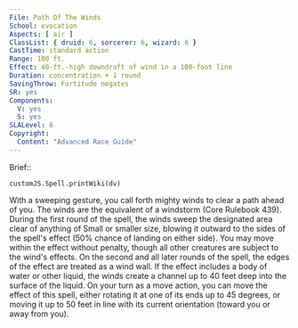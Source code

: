 ```yaml
---
File: Path Of The Winds
School: evocation
Aspects: [ air ]
ClassList: { druid: 6, sorcerer: 6, wizard: 6 }
CastTime: standard action
Range: 100 ft.
Effect: 40-ft.-high downdraft of wind in a 100-foot line
Duration: concentration + 1 round
SavingThrow: Fortitude negates
SR: yes
Components:
  V: yes
  S: yes
SLALevel: 6
Copyright:
  Content: "Advanced Race Guide"
---
```

Brief:: 

```dataviewjs
customJS.Spell.printWiki(dv)
```

With a sweeping gesture, you call forth mighty winds to clear a path ahead of you. The winds are the equivalent of a windstorm (Core Rulebook 439). During the first round of the spell, the winds sweep the designated area clear of anything  of Small or smaller size, blowing it outward to the sides of the spell's effect (50% chance of landing on either side). You may move within the effect without penalty, though all other creatures are subject to the wind's effects. On the second and all later rounds of the spell, the edges of the effect are treated as a wind wall. If the effect includes a body of water or other liquid, the winds create a channel up to 40 feet deep into the surface of the liquid. On your turn as a move action, you can move the effect of this spell, either rotating it at one of its ends up to 45 degrees, or moving it up to 50 feet in line with its current orientation (toward you or away from you).
